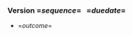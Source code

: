 <?output "versions.markdown"?>
<?nextrec?>
<?definegroup 1 "=$sequence$="?>
<?ifendgroup 1?>
<?ifnewgroup 1?>
### Version =$sequence$= &nbsp; =$duedate$=
 
<?endif?>
<?if =$status$= gt 5?>
* =$outcome$= 
 
<?endif?>
<?loop?>


